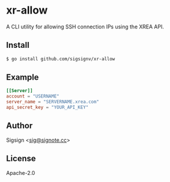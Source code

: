 # xr-allow

A CLI utility for allowing SSH connection IPs using the XREA API.

## Install

```sh
$ go install github.com/sigsignv/xr-allow
```

## Example

```toml
[[Server]]
account = "USERNAME"
server_name = "SERVERNAME.xrea.com"
api_secret_key = "YOUR_API_KEY"
```

## Author

Sigsign <<sig@signote.cc>>

## License

Apache-2.0

